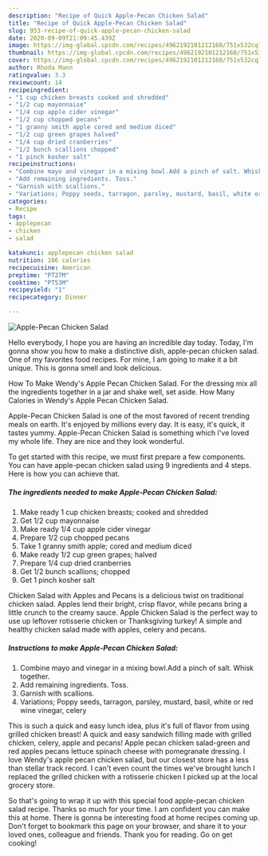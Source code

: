 ```yaml
---
description: "Recipe of Quick Apple-Pecan Chicken Salad"
title: "Recipe of Quick Apple-Pecan Chicken Salad"
slug: 953-recipe-of-quick-apple-pecan-chicken-salad
date: 2020-09-09T21:09:45.439Z
image: https://img-global.cpcdn.com/recipes/4962192101212160/751x532cq70/apple-pecan-chicken-salad-recipe-main-photo.jpg
thumbnail: https://img-global.cpcdn.com/recipes/4962192101212160/751x532cq70/apple-pecan-chicken-salad-recipe-main-photo.jpg
cover: https://img-global.cpcdn.com/recipes/4962192101212160/751x532cq70/apple-pecan-chicken-salad-recipe-main-photo.jpg
author: Rhoda Mann
ratingvalue: 3.3
reviewcount: 14
recipeingredient:
- "1 cup chicken breasts cooked and shredded"
- "1/2 cup mayonnaise"
- "1/4 cup apple cider vinegar"
- "1/2 cup chopped pecans"
- "1 granny smith apple cored and medium diced"
- "1/2 cup green grapes halved"
- "1/4 cup dried cranberries"
- "1/2 bunch scallions chopped"
- "1 pinch kosher salt"
recipeinstructions:
- "Combine mayo and vinegar in a mixing bowl.Add a pinch of salt. Whisk together."
- "Add remaining ingredients. Toss."
- "Garnish with scallions."
- "Variations; Poppy seeds, tarragon, parsley, mustard, basil, white or red wine vinegar, celery"
categories:
- Recipe
tags:
- applepecan
- chicken
- salad

katakunci: applepecan chicken salad 
nutrition: 166 calories
recipecuisine: American
preptime: "PT27M"
cooktime: "PT53M"
recipeyield: "1"
recipecategory: Dinner

---
```



![Apple-Pecan Chicken Salad](https://img-global.cpcdn.com/recipes/4962192101212160/751x532cq70/apple-pecan-chicken-salad-recipe-main-photo.jpg)

Hello everybody, I hope you are having an incredible day today. Today, I'm gonna show you how to make a distinctive dish, apple-pecan chicken salad. One of my favorites food recipes. For mine, I am going to make it a bit unique. This is gonna smell and look delicious.

How To Make Wendy&#39;s Apple Pecan Chicken Salad. For the dressing mix all the ingredients together in a jar and shake well, set aside. How Many Calories in Wendy&#39;s Apple Pecan Chicken Salad.

Apple-Pecan Chicken Salad is one of the most favored of recent trending meals on earth. It's enjoyed by millions every day. It is easy, it's quick, it tastes yummy. Apple-Pecan Chicken Salad is something which I've loved my whole life. They are nice and they look wonderful.


To get started with this recipe, we must first prepare a few components. You can have apple-pecan chicken salad using 9 ingredients and 4 steps. Here is how you can achieve that.

<!--inarticleads1-->

##### The ingredients needed to make Apple-Pecan Chicken Salad:

1. Make ready 1 cup chicken breasts; cooked and shredded
1. Get 1/2 cup mayonnaise
1. Make ready 1/4 cup apple cider vinegar
1. Prepare 1/2 cup chopped pecans
1. Take 1 granny smith apple; cored and medium diced
1. Make ready 1/2 cup green grapes; halved
1. Prepare 1/4 cup dried cranberries
1. Get 1/2 bunch scallions; chopped
1. Get 1 pinch kosher salt


Chicken Salad with Apples and Pecans is a delicious twist on traditional chicken salad. Apples lend their bright, crisp flavor, while pecans bring a little crunch to the creamy sauce. Apple Chicken Salad is the perfect way to use up leftover rotisserie chicken or Thanksgiving turkey! A simple and healthy chicken salad made with apples, celery and pecans. 

<!--inarticleads2-->

##### Instructions to make Apple-Pecan Chicken Salad:

1. Combine mayo and vinegar in a mixing bowl.Add a pinch of salt. Whisk together.
1. Add remaining ingredients. Toss.
1. Garnish with scallions.
1. Variations; Poppy seeds, tarragon, parsley, mustard, basil, white or red wine vinegar, celery


This is such a quick and easy lunch idea, plus it&#39;s full of flavor from using grilled chicken breast! A quick and easy sandwich filling made with grilled chicken, celery, apple and pecans! Apple pecan chicken salad-green and red apples pecans lettuce spinach cheese with pomegranate dressing. I love Wendy&#39;s apple pecan chicken salad, but our closest store has a less than stellar track record. I can&#39;t even count the times we&#39;ve brought lunch I replaced the grilled chicken with a rotisserie chicken I picked up at the local grocery store. 

So that's going to wrap it up with this special food apple-pecan chicken salad recipe. Thanks so much for your time. I am confident you can make this at home. There is gonna be interesting food at home recipes coming up. Don't forget to bookmark this page on your browser, and share it to your loved ones, colleague and friends. Thank you for reading. Go on get cooking!
